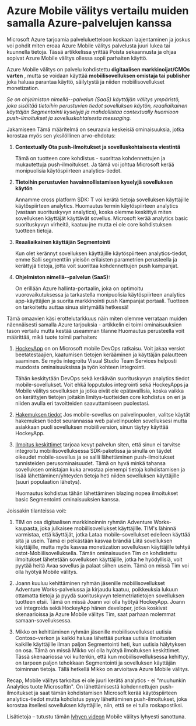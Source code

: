 <properties
    pageTitle="Azure Mobile välitys vertailu muiden samalla Azure-palvelujen kanssa"
    description="Azure Mobile välitys vertailu muiden samalla Azure-palvelujen kanssa - HockeyApp, AppInsights, ilmoitus keskittimet"
    services="mobile-engagement"
    documentationCenter="mobile" 
    authors="piyushjo" 
    manager="erikre" 
    editor="" />

<tags
    ms.service="mobile-engagement"
    ms.workload="mobile"
    ms.tgt_pltfrm="na"
    ms.devlang="na"
    ms.topic="article"
    ms.date="08/19/2016"
    ms.author="piyushjo" />

# <a name="comparing-azure-mobile-engagement-with-other-similar-azure-services"></a>Azure Mobile välitys vertailu muiden samalla Azure-palvelujen kanssa

Microsoft Azure tarjoamia palveluluetteloon koskaan laajentaminen ja joskus voi pohdit miten eroaa Azure Mobile välitys palvelusta juuri lukea tai kuunnella tietoja. Tässä artikkelissa yrittää Poista sekaannusta ja ohjaa sopivat Azure Mobile välitys ollessa sopii parhaiten käyttö. 
 
Azure Mobile välitys on palvelu kohdistettu **digitaalisen markkinoijat/CMOs varten** , mutta se voidaan käyttää **mobiilisovelluksen omistaja tai publisher** joka haluaa parantaa käyttö, säilytystä ja niiden mobiilisovellukset monetization. 

*Se on ohjelmiston nimellä--palvelun (SaaS) käyttäjän välitys ympäristö, joka sisältää tietoihin perustuvien tiedot sovelluksen käytön, reaaliaikainen käyttäjän Segmentointi kyselyjä ja mahdollistaa contextually huomioon push-ilmoitukset ja sovelluskohtaisesta messaging.* 

Jakamiseen Tämä määritelmä on seuraavia keskeisiä ominaisuuksia, jotka korostaa myös sen yksilöllinen arvo-ehdotus:

1.  **Contextually Ota push-ilmoitukset ja sovelluskohtaisesta viestintä**
        
    Tämä on tuotteen core kohdistus - suorittaa kohdennettujen ja mukautettuja push-ilmoitukset. Ja tämä voi johtua Microsoft kerää monipuolisia käytöspiirteen analytics-tiedot. 

2.  **Tietoihin perustuvien havainnollistamisen kyselyjä sovelluksen käytön**

    Annamme cross platform SDK: T voi kerätä tietoja sovelluksen käyttäjille käytöspiirteen analytics. Huomautus termin käytöspiirteen analytics (vastaan suorituskyvyn analytics), koska olemme keskittyä miten sovelluksen käyttäjät käyttävät sovellus. Microsoft kerää analytics basic suorituskyvyn virheitä, kaatuu jne mutta ei ole core kohdistuksen tuotteen tietoja. 

3.  **Reaaliaikainen käyttäjän Segmentointi**

    Kun olet kerännyt sovelluksen käyttäjille käytöspiirteen analytics-tiedot, emme Salli segmenttiin yleisön erilaisten parametrien perusteella ja kerättyjä tietoja, jotta voit suorittaa kohdennettujen push kampanjat. 

4.  **Ohjelmiston nimellä--palvelun (SaaS):**

    On erillään Azure hallinta-portaalin, joka on optimoitu vuorovaikutuksessa ja tarkastella monipuolisia käytöspiirteen analytics app-käyttäjien ja suorita markkinointi push Kampanjat portaali. Tuotteen on tarkoitettu auttaa sinua siirtymällä hetkessä!   
 
Tämä omaavien käsi erottelutarkkuus näin miten olemme verrataan muiden näennäisesti samalla Azure tarjouksia - artikkelin ei toimi ominaisuuksien tason vertailu mutta kestää useamman tilanne Huomautus perusteella voit määrittää, mikä tuote toimii parhaiten:
 
1.  [HockeyApp](https://azure.microsoft.com/services/hockeyapp/) on on Microsoft mobile DevOps ratkaisu. Voit jakaa versiot beetatestaajien, kaatumisen tietojen kerääminen ja käyttäjän palautteen saaminen. Se myös integroitu Visual Studio Team Services helposti muodosta ominaisuuksissa ja työn kohteen integrointi. 
    
    Tähän keskitytään DevOps sekä keräävän suorituskyvyn analytics tiedot mobile-sovellukset. Voit ehkä lopputulos integrointi sekä HockeyApps ja Mobile välitys sovelluksen ja jotka eivät ole epätavallisia, koska vaikka on kerättyjen tietojen joitakin limitys-tuotteiden core kohdistus on eri ja niiden avulla eri tavoitteiden saavuttamiseen puolestasi.  

2.  [Hakemuksen tiedot](../application-insights/app-insights-overview.md) Jos mobile-sovellus on palvelinpuolen, valitse käytät hakemuksen tiedot seurannassa web palvelinpuolen sovelluksesi mutta asiakkaan puoli sovelluksen mobiiliversion, sinun täytyy käyttää HockeyApp. 

3.  [Ilmoitus keskittimet](https://azure.microsoft.com/services/notification-hubs/) tarjoaa kevyt palvelun siten, että sinun ei tarvitse integroitu mobiilisovelluksessa SDK-paketissa ja sinulla on täydet oikeudet mobile-sovellus ja se sallii lähettäminen push-ilmoitukset tunnisteiden perusominaisuudet. Tämä on hyvä minkä tahansa sovelluksen omistajan kuka arvostaa pienempi tietoja kohdistamisen ja lisää lähettäminen/yhteyden tietoja heti niiden sovelluksen käyttäjille (suuri populaation lähetys). 

    Huomautus kohdistus tähän lähettäminen blazing nopea ilmoitukset basic Segmentointi ominaisuuksien kanssa. 

Joissakin tilanteissa voit:

1.  TIM on osa digitaalisen markkinoinnin ryhmän Adventure Works-kaupasta, joka julkaisee mobiilisovellukset käyttäjille. TIM's lähinnä varmistaa, että käyttäjät, jotka Lataa mobile-sovellukset edelleen käyttää sitä ja usein. Tämä ei pelkästään kasvaa brändiä Liitä sovelluksen käyttäjille, mutta myös kasvaa monetization sovelluksen käyttäjille tehtyä ostot-Mobiilisovelluksella. Tämän ominaisuuden Tim on kohdistettu ilmoitukset lähetetään sovelluksen käyttäjille, jotka he hyödyllisiä, voit pyytää heitä Avaa sovellus ja palaat siihen usein. Tämä on missä Tim voi olla hyötyä Mobile välitys. 

2.  Joann kuuluu kehittäminen ryhmän jäsenille mobiilisovellukset Adventure Works-palvelussa ja kirjaudu kaatuu, poikkeuksia lukuun ottamatta tietoja ja pyydä suorituskyvyn telemetriatietojen sovelluksen tuotteen etsii. Tämä on missä Joann voi olla hyötyä HockeyApp. Joann voi integroida sekä HockeyApp hänen developer, jotka koskivat skenaarioissa ja Azure Mobile välitys Tim, saat parhaan molemmat samaan-sovelluksessa. 

3.  Mikko on kehittäminen ryhmän jäsenille mobiilisovellukset uutisia Contoso-verkon ja kaikki haluaa lähettää purkaa uutisia ilmoitusten kaikille käyttäjille ilman paljon Segmentointi heti, kun uutisia hälytyksen on osa. Tämä on missä Mikko voi olla hyötyä ilmoituksen keskittimet. Tässä skenaariossa voi kuitenkin, että kun mobiilisovelluksessa kehittyy, on tarpeen paljon tehokkaan Segmentointi ja sovelluksen käyttäjän toiminnan tietoja. Tällä hetkellä Mikko on arvioitava Azure Mobile välitys. 
 
Recap, Mobile välitys tarkoitus ei ole juuri kerätä analytics - ei "muuhunkin Analytics tuote Microsoftin". On lähettämisestä kohdennettujen push-ilmoitukset ja saat tämän kohdistamisen Microsoft kerää käytöspiirteen analytics-tiedot mutta kohdistus pysyy lähettäminen push-ilmoitukset, joka korostaa itsellesi sovelluksen käyttäjille, niin, että se ei tulla roskapostiksi. 

Lisätietoja – tutustu tämän [lyhyen videon](mobile-engagement-overview.md) Mobile välitys lyhyesti sanottuna. 

